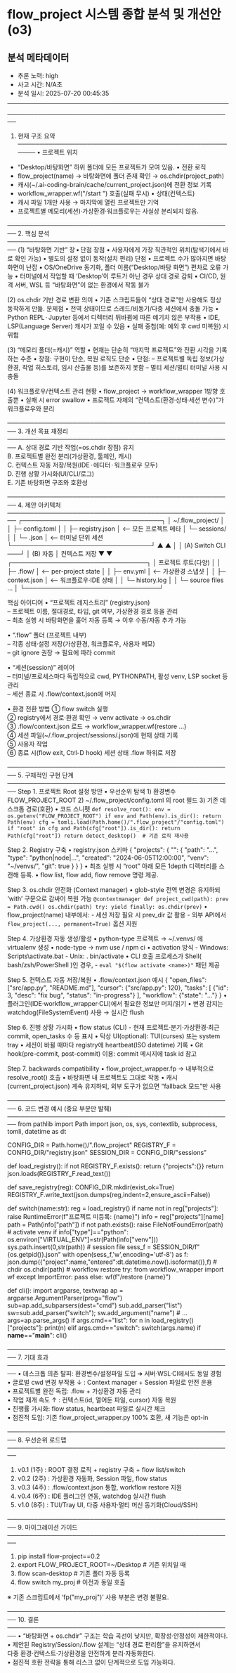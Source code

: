 # flow_project 시스템 종합 분석 및 개선안 (o3)

## 분석 메타데이터
- 추론 노력: high
- 사고 시간: N/A초
- 분석 일시: 2025-07-20 00:45:35

---

────────────────────────────────────────────────────
1. 현재 구조 요약
────────────────────────────────────────────────────
• 프로젝트 위치
  - “Desktop/바탕화면” 하위 폴더에 모든 프로젝트가 모여 있음.
• 전환 로직
  - flow_project(name) → 바탕화면에 <name> 폴더 존재 확인 → os.chdir(project_path)
  - 캐시(~/.ai-coding-brain/cache/current_project.json)에 전환 정보 기록
  - workflow_wrapper.wf("/start <name>") 호출(실패 무시)
• 상태(컨텍스트)
  - 캐시 파일 1개만 사용 → 마지막에 열린 프로젝트만 기억
  - 프로젝트별 메모리(세션)·가상환경·워크플로우는 사실상 분리되지 않음.

────────────────────────────────────────────────────
2. 핵심 분석
────────────────────────────────────────────────────
(1) “바탕화면 기반” 장 • 단점
  장점
    • 사용자에게 가장 직관적인 위치(탐색기에서 바로 확인 가능)
    • 별도의 설정 없이 동작(설치 편리)
  단점
    • 프로젝트 수가 많아지면 바탕화면이 난잡
    • OS/OneDrive 동기화, 폴더 이름(“Desktop/바탕 화면”) 편차로 오류 가능
    • 터미널에서 작업할 때 ‘Desktop’이 루트가 아닌 경우 상대 경로 감퇴
    • CI/CD, 원격 서버, WSL 등 “바탕화면”이 없는 환경에서 작동 불가

(2) os.chdir 기반 경로 변환
  의미
    • 기존 스크립트들이 “상대 경로”만 사용해도 정상 동작하게 만듦.
  문제점
    • 전역 상태이므로 스레드/비동기/다중 세션에서 충돌 가능
    • Python REPL · Jupyter 등에서 디렉터리 뒤바뀜에 따른 예기치 않은 부작용
    • IDE, LSP(Language Server) 캐시가 꼬일 수 있음
    • 실패 중첩(예: 예외 후 cwd 미복원) 시 위험

(3) “메모리 폴더(=캐시)” 역할
  • 현재는 단순히 “마지막 프로젝트”와 전환 시각을 기록하는 수준
  • 장점: 구현이 단순, 복원 로직도 단순
  • 단점:
      – 프로젝트별 독립 정보(가상환경, 작업 히스토리, 임시 산출물 등)를 보존하지 못함
      – 멀티 세션/멀티 터미널 사용 시 충돌

(4) 워크플로우/컨텍스트 관리 현황
  • flow_project → workflow_wrapper 1방향 호출뿐
  • 실패 시 error swallow
  • 프로젝트 자체의 “컨텍스트(환경·상태·세션 변수)”가 워크플로우와 분리

────────────────────────────────────────────────────
3. 개선 목표 재정리
────────────────────────────────────────────────────
A. 상대 경로 기반 작업(=os.chdir 장점) 유지  
B. 프로젝트별 완전 분리(가상환경, 툴체인, 캐시)  
C. 컨텍스트 자동 저장/복원(IDE · 에디터 · 워크플로우 모두)  
D. 진행 상황 가시화(UI/CLI/로그)  
E. 기존 바탕화면 구조와 호환성

────────────────────────────────────────────────────
4. 제안 아키텍처
────────────────────────────────────────────────────
                 ┌────────────────────────────────┐
                 │  ~/.flow_project/              │
                 │  ├─ config.toml               │
                 │  ├─ registry.json             │  <-- 모든 프로젝트 메타
                 │  └─ sessions/                 │
                 │       └─ <pid>.json           │  <-- 터미널 단위 세션
                 └────────────────────────────────┘
                        ▲                 ▲
                        │                 │
      (A) Switch CLI ───┘                 │ (B) 자동
                                          │     컨텍스트 저장
                        ▼                 ▼
          ┌───────────────────────────────┐
          │   프로젝트 루트(다양)         │
          │   ├─ .flow/                   │  <-- per-project state
          │   │     ├─ env.yml            │  <-- 가상환경 스냅샷
          │   │     ├─ context.json       │  <-- 워크플로우·IDE 상태
          │   │     └─ history.log        │
          │   └─ source files …           │
          └───────────────────────────────┘

핵심 아이디어
• “프로젝트 레지스트리” (registry.json)  
  – 프로젝트 이름, 절대경로, 타입, git 여부, 가상환경 경로 등을 관리  
  – 최초 실행 시 바탕화면을 훑어 자동 등록 → 이후 수동/자동 추가 가능

• “.flow” 폴더 (프로젝트 내부)  
  – 각종 상태·설정 저장(가상환경, 워크플로우, 사용자 메모)  
  – git ignore 권장 → 필요에 따라 commit

• “세션(session)” 레이어  
  – 터미널/프로세스마다 독립적으로 cwd, PYTHONPATH, 활성 venv, LSP socket 등 관리  
  – 세션 종료 시 .flow/context.json에 머지

• 환경 전환 방법
  ① flow switch <name> 실행  
  ② registry에서 경로·환경 확인 → venv activate → os.chdir  
  ③ .flow/context.json 로드 → workflow_wrapper.wf(restore …)  
  ④ 세션 파일(~/.flow_project/sessions/<pid>.json)에 현재 상태 기록  
  ⑤ 사용자 작업  
  ⑥ 종료 시(flow exit, Ctrl-D hook) 세션 상태 .flow 하위로 저장

────────────────────────────────────────────────────
5. 구체적인 구현 단계
────────────────────────────────────────────────────
Step 1. 프로젝트 Root 설정 방안
  • 우선순위 탐색
    1) 환경변수 FLOW_PROJECT_ROOT
    2) ~/.flow_project/config.toml 의 root 필드
    3) 기존 데스크톱 경로(호환)
  • 코드 스니펫
    ```
    def resolve_root():
        env = os.getenv("FLOW_PROJECT_ROOT")
        if env and Path(env).is_dir(): return Path(env)
        cfg = tomli.load(Path.home()/".flow_project"/"config.toml")
        if "root" in cfg and Path(cfg["root"]).is_dir():
            return Path(cfg["root"])
        return detect_desktop()  # 기존 로직 재사용
    ```

Step 2. Registry 구축
  • registry.json 스키마
    {
      "projects": {
        "<name>": {
          "path": "...",
          "type": "python|node|...",
          "created": "2024-06-05T12:00:00",
          "venv": "~/venvs/<name>",
          "git": true
        }
      }
    }
  • 최초 실행 시 “root” 아래 모든 1depth 디렉터리를 스캔해 등록.
  • flow list, flow add, flow remove 명령 제공.

Step 3. os.chdir 안전화 (Context manager)
  • glob-style 전역 변경은 유지하되 ‘with’ 구문으로 감싸어 복원 가능
    ```
    @contextmanager
    def project_cwd(path):
        prev = Path.cwd()
        os.chdir(path)
        try:
            yield
        finally:
            os.chdir(prev)
    ```
  • flow_project(name) 내부에서:
    - 세션 저장 필요 시 prev_dir 값 활용
    - 외부 API에서 `flow_project(..., permanent=True)` 옵션 지원

Step 4. 가상환경 자동 생성/활성
  • python-type 프로젝트 → ~/.venvs/<name> 에 virtualenv 생성
  • node-type -> nvm use / npm ci
  • activation 방식
    - Windows: Scripts\activate.bat
    - Unix: . bin/activate
  • CLI 호출 프로세스가 Shell( bash/zsh/PowerShell )인 경우,
    - `eval "$(flow activate <name>)"` 패턴 제공

Step 5. 컨텍스트 자동 저장/복원
  • .flow/context.json 예시
    {
      "open_files": ["src/app.py", "README.md"],
      "cursor": {"src/app.py": 120},
      "tasks": [
        {"id": 3, "desc": "fix bug", "status": "in-progress"}
      ],
      "workflow": {"state": "..."}
    }
  • 플러그인(IDE·workflow_wrapper·CLI)에서 필요한 정보만 머지/읽기
  • 변경 감지는 watchdog(FileSystemEvent) 사용 → 실시간 flush

Step 6. 진행 상황 가시화
  • flow status  (CLI)
       - 현재 프로젝트·분기·가상환경·최근 commit, open_tasks 수 등 표시
  • 탁상 UI(optional): TUI(curses) 또는 system tray
  • 세션이 바뀔 때마다 registry에 heartbeat(ISO datetime) 기록
  • Git hook(pre-commit, post-commit) 이용: commit 메시지에 task id 참고

Step 7. backwards compatibility
  • flow_project_wrapper.fp  → 내부적으로 resolve_root() 호출
  • 바탕화면 내 프로젝트도 그대로 작동
  • 캐시(current_project.json) 계속 유지하되, 외부 도구가 없으면 “fallback 모드”만 사용

────────────────────────────────────────────────────
6. 코드 변경 예시 (중요 부분만 발췌)
────────────────────────────────────────────────────
from pathlib import Path
import json, os, sys, contextlib, subprocess, tomli, datetime as dt

CONFIG_DIR   = Path.home()/".flow_project"
REGISTRY_F   = CONFIG_DIR/"registry.json"
SESSION_DIR  = CONFIG_DIR/"sessions"

def load_registry():
    if not REGISTRY_F.exists():
        return {"projects":{}}
    return json.loads(REGISTRY_F.read_text())

def save_registry(reg):
    CONFIG_DIR.mkdir(exist_ok=True)
    REGISTRY_F.write_text(json.dumps(reg,indent=2,ensure_ascii=False))

def switch(name:str):
    reg = load_registry()
    if name not in reg["projects"]:
        raise RuntimeError(f"프로젝트 미등록: {name}")
    info = reg["projects"][name]
    path = Path(info["path"])
    if not path.exists():
        raise FileNotFoundError(path)
    # activate venv
    if info["type"]=="python":
        os.environ["VIRTUAL_ENV"]=str(Path(info["venv"]))
        sys.path.insert(0,str(path))
    # session file
    sess_f = SESSION_DIR/f"{os.getpid()}.json"
    with open(sess_f,'w',encoding='utf-8') as f:
        json.dump({"project":name,"entered":dt.datetime.now().isoformat()},f)
    # chdir
    os.chdir(path)
    # workflow restore
    try: from workflow_wrapper import wf
    except ImportError: pass
    else: wf(f"/restore {name}") 

def cli():
    import argparse, textwrap
    ap = argparse.ArgumentParser(prog="flow")
    sub=ap.add_subparsers(dest="cmd")
    sub.add_parser("list")
    sw=sub.add_parser("switch"); sw.add_argument("name")
    # ...
    args=ap.parse_args()
    if args.cmd=="list":
        for n in load_registry()["projects"]: print(n)
    elif args.cmd=="switch": switch(args.name)
if __name__=="__main__": cli()

────────────────────────────────────────────────────
7. 기대 효과
────────────────────────────────────────────────────
• 데스크톱 의존 탈피: 환경변수/설정파일 도입 ➔ 서버·WSL·CI에서도 동일 경험  
• 글로벌 cwd 변경 부작용 ↓ : Context manager + Session 파일로 안전 운용  
• 프로젝트별 완전 독립: .flow + 가상환경 자동 관리  
• 작업 재개 속도 ↑ : 컨텍스트(id, 열어둔 파일, cursor) 자동 복원  
• 진행률 가시화: flow status, heartbeat 파일로 실시간 체크  
• 점진적 도입: 기존 flow_project_wrapper.py 100% 호환, 새 기능은 opt-in  

────────────────────────────────────────────────────
8. 우선순위 로드맵
────────────────────────────────────────────────────
1) v0.1 (1주)  : ROOT 결정 로직 + registry 구축 + flow list/switch  
2) v0.2 (2주)  : 가상환경 자동화, Session 파일, flow status  
3) v0.3 (4주)  : .flow/context.json 통합, workflow restore 지원  
4) v0.4 (6주)  : IDE 플러그인 연동, watchdog 실시간 flush  
5) v1.0 (8주)  : TUI/Tray UI, 다중 사용자·멀티 머신 동기화(Cloud/SSH)  

────────────────────────────────────────────────────
9. 마이그레이션 가이드
────────────────────────────────────────────────────
1. pip install flow-project==0.2  
2. export FLOW_PROJECT_ROOT=~/Desktop          # 기존 위치일 때  
3. flow scan-desktop      # 기존 폴더 자동 등록  
4. flow switch my_proj    # 이전과 동일 호출  

※ 기존 스크립트에서 ‘fp("my_proj")’ 사용 부분은 변경 불필요.

────────────────────────────────────────────────────
10. 결론
────────────────────────────────────────────────────
• “바탕화면 + os.chdir” 구조는 학습 곡선이 낮지만, 확장성·안정성이 제한적이다.  
• 제안된 Registry/Session/.flow 설계는 “상대 경로 편리함”을 유지하면서  
  다중 환경·컨텍스트·가상환경을 안전하게 분리·자동화한다.  
• 점진적 호환 전략을 통해 리스크 없이 단계적으로 도입 가능하다.
